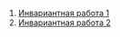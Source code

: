 1. [Инвариантная работа 1](https://github.com/python-advance/t3-gui-kozorukov/blob/master/inv1)
2. [Инвариантная работа 2](https://github.com/python-advance/t3-gui-kozorukov/blob/master/inv2)
